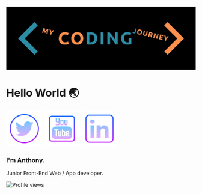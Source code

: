 ![banner]

# Hello World :earth_asia:

![twitter][twit] 
![youtube][tube] 
![linkedin][linked]
### I'm Anthony.

Junior Front-End Web / App developer.

[twitter]: https://www.twitter.com/mycodingjourne3
[twit]: https://github.com/MrAjMann/MrAjMann/blob/master/img/twitter.png
[linkedin]: https://www.linkedin.com/in/anthonyjmann87/
[linked]: https://github.com/MrAjMann/MrAjMann/blob/master/img/linkedin.png
[youtube]: https://www.youtube.com/channel/UCovfFTizfG9SdN4zCptsPzA?view_as=subscriber
[tube]: https://github.com/MrAjMann/MrAjMann/blob/master/img/youtube.png
[banner]: https://raw.githubusercontent.com/MrAjMann/MrAjMann/master/img/MyCodingJourney.jpeg


![Profile views](https://gpvc.arturio.dev/MrAjMann)
<!--
**MrAjMann/MrAjMann** is a ✨ _special_ ✨ repository because its `README.md` (this file) appears on your GitHub profile.

Here are some ideas to get you started:

- 🔭 I’m currently working on ...
- 🌱 I’m currently learning ...
- 👯 I’m looking to collaborate on ...
- 🤔 I’m looking for help with ...
- 💬 Ask me about ...
- 📫 How to reach me: ...
- 😄 Pronouns: ...
- ⚡ Fun fact: ...
-->

